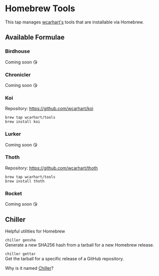 # Homebrew Tools
This tap manages [wcarhart's](https://github.com/wcarhart) tools that are installable via Homebrew.

## Available Formulae
### Birdhouse
Coming soon 😘

### Chronicler
Coming soon 😘

### Koi
Repository: https://github.com/wcarhart/koi
```
brew tap wcarhart/tools
brew install koi
```

### Lurker
Coming soon 😘

### Thoth
Repository: https://github.com/wcarhart/thoth
```
brew tap wcarhart/tools
brew install thoth
```

### Rocket
Coming soon 😘

## Chiller
Helpful utilities for Homebrew

`chiller gensha`<br>Generate a new SHA256 hash from a tarball for a new Homebrew release.

`chiller gettar`<br>Get the tarball for a specific release of a GitHub repository.

Why is it named [Chiller](https://en.wikipedia.org/wiki/Immersion_chiller)?
